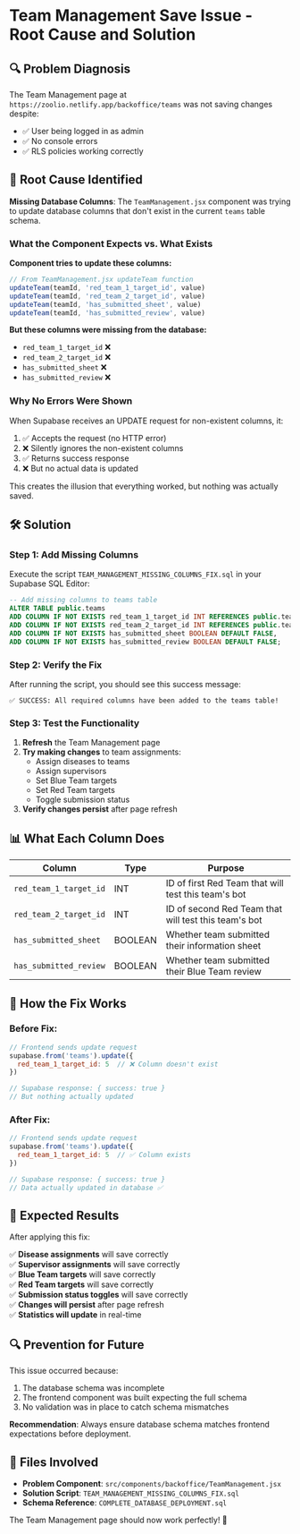 # Team Management Save Issue - Root Cause and Solution

## 🔍 Problem Diagnosis

The Team Management page at `https://zoolio.netlify.app/backoffice/teams` was not saving changes despite:
- ✅ User being logged in as admin
- ✅ No console errors
- ✅ RLS policies working correctly

## 🎯 Root Cause Identified

**Missing Database Columns**: The `TeamManagement.jsx` component was trying to update database columns that don't exist in the current `teams` table schema.

### What the Component Expects vs. What Exists

**Component tries to update these columns:**
```javascript
// From TeamManagement.jsx updateTeam function
updateTeam(teamId, 'red_team_1_target_id', value)
updateTeam(teamId, 'red_team_2_target_id', value)
updateTeam(teamId, 'has_submitted_sheet', value)
updateTeam(teamId, 'has_submitted_review', value)
```

**But these columns were missing from the database:**
- `red_team_1_target_id` ❌
- `red_team_2_target_id` ❌ 
- `has_submitted_sheet` ❌
- `has_submitted_review` ❌

### Why No Errors Were Shown

When Supabase receives an UPDATE request for non-existent columns, it:
1. ✅ Accepts the request (no HTTP error)
2. ❌ Silently ignores the non-existent columns
3. ✅ Returns success response
4. ❌ But no actual data is updated

This creates the illusion that everything worked, but nothing was actually saved.

## 🛠️ Solution

### Step 1: Add Missing Columns

Execute the script `TEAM_MANAGEMENT_MISSING_COLUMNS_FIX.sql` in your Supabase SQL Editor:

```sql
-- Add missing columns to teams table
ALTER TABLE public.teams 
ADD COLUMN IF NOT EXISTS red_team_1_target_id INT REFERENCES public.teams(id),
ADD COLUMN IF NOT EXISTS red_team_2_target_id INT REFERENCES public.teams(id),
ADD COLUMN IF NOT EXISTS has_submitted_sheet BOOLEAN DEFAULT FALSE,
ADD COLUMN IF NOT EXISTS has_submitted_review BOOLEAN DEFAULT FALSE;
```

### Step 2: Verify the Fix

After running the script, you should see this success message:
```
✅ SUCCESS: All required columns have been added to the teams table!
```

### Step 3: Test the Functionality

1. **Refresh** the Team Management page
2. **Try making changes** to team assignments:
   - Assign diseases to teams
   - Assign supervisors
   - Set Blue Team targets
   - Set Red Team targets
   - Toggle submission status
3. **Verify changes persist** after page refresh

## 📊 What Each Column Does

| Column | Type | Purpose |
|--------|------|---------|
| `red_team_1_target_id` | INT | ID of first Red Team that will test this team's bot |
| `red_team_2_target_id` | INT | ID of second Red Team that will test this team's bot |
| `has_submitted_sheet` | BOOLEAN | Whether team submitted their information sheet |
| `has_submitted_review` | BOOLEAN | Whether team submitted their Blue Team review |

## 🔄 How the Fix Works

### Before Fix:
```javascript
// Frontend sends update request
supabase.from('teams').update({
  red_team_1_target_id: 5  // ❌ Column doesn't exist
})

// Supabase response: { success: true } 
// But nothing actually updated
```

### After Fix:
```javascript
// Frontend sends update request  
supabase.from('teams').update({
  red_team_1_target_id: 5  // ✅ Column exists
})

// Supabase response: { success: true }
// Data actually updated in database ✅
```

## 🚀 Expected Results

After applying this fix:

✅ **Disease assignments** will save correctly  
✅ **Supervisor assignments** will save correctly  
✅ **Blue Team targets** will save correctly  
✅ **Red Team targets** will save correctly  
✅ **Submission status toggles** will save correctly  
✅ **Changes will persist** after page refresh  
✅ **Statistics will update** in real-time  

## 🔍 Prevention for Future

This issue occurred because:
1. The database schema was incomplete
2. The frontend component was built expecting the full schema
3. No validation was in place to catch schema mismatches

**Recommendation**: Always ensure database schema matches frontend expectations before deployment.

## 📝 Files Involved

- **Problem Component**: `src/components/backoffice/TeamManagement.jsx`
- **Solution Script**: `TEAM_MANAGEMENT_MISSING_COLUMNS_FIX.sql`
- **Schema Reference**: `COMPLETE_DATABASE_DEPLOYMENT.sql`

The Team Management page should now work perfectly! 🎉
